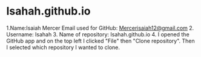 # Isahah.github.io
1.Name:Isaiah Mercer		Email used for GitHub: Mercerisaiah12@gmail.com	
2. Username: Isahah
3. Name of repository: Isahah.github.io
4. I opened the GitHub app and on the top left I clicked "File" then "Clone repository". Then I selected which repository I wanted to clone.
